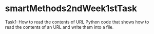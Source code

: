 # smartMethods2ndWeek1stTask
Task1: How to read the contents of URL
Python code that shows how to read the contents of an URL and write them into a file.
